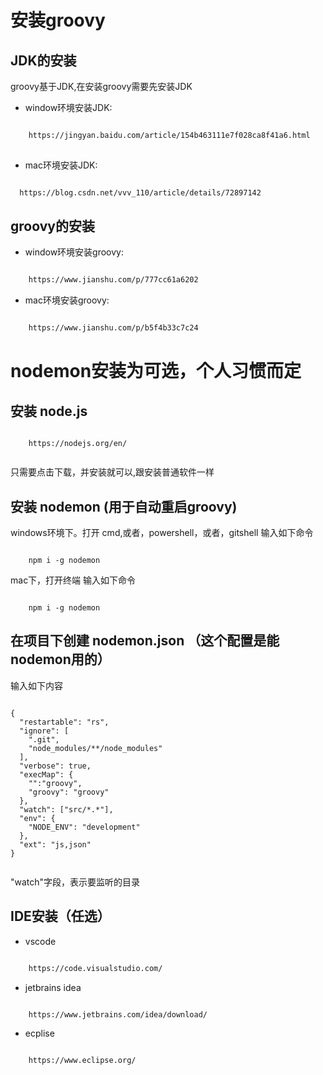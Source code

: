 # 安装groovy 

## JDK的安装

groovy基于JDK,在安装groovy需要先安装JDK

- window环境安装JDK:

```html

    https://jingyan.baidu.com/article/154b463111e7f028ca8f41a6.html
    
```
- mac环境安装JDK:

```html

  https://blog.csdn.net/vvv_110/article/details/72897142

```

## groovy的安装

- window环境安装groovy:

```html

    https://www.jianshu.com/p/777cc61a6202

```

- mac环境安装groovy:

```html

    https://www.jianshu.com/p/b5f4b33c7c24

```

# nodemon安装为可选，个人习惯而定

## 安装 node.js

```angular2html

    https://nodejs.org/en/
    
```

只需要点击下载，并安装就可以,跟安装普通软件一样


## 安装 nodemon (用于自动重启groovy)

windows环境下。打开 cmd,或者，powershell，或者，gitshell 输入如下命令
 
```angular2html

    npm i -g nodemon

```

mac下，打开终端 输入如下命令

```angular2html

    npm i -g nodemon

```

## 在项目下创建 nodemon.json （这个配置是能nodemon用的）

输入如下内容

```angularjs

{
  "restartable": "rs",
  "ignore": [
    ".git",
    "node_modules/**/node_modules"
  ],
  "verbose": true,
  "execMap": {
    "":"groovy",
    "groovy": "groovy"
  },
  "watch": ["src/*.*"],
  "env": {
    "NODE_ENV": "development"
  },
  "ext": "js,json"
}


```


"watch"字段，表示要监听的目录


## IDE安装（任选）

- vscode

```bash

    https://code.visualstudio.com/

```

- jetbrains idea

````bash

    https://www.jetbrains.com/idea/download/

````

- ecplise


```html

    https://www.eclipse.org/


```
